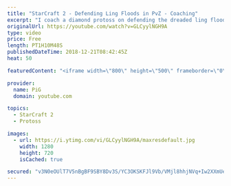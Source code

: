 ```yaml
---
title: "StarCraft 2 - Defending Ling Floods in PvZ - Coaching"
excerpt: "I coach a diamond protoss on defending the dreaded ling floods in PvZ! -- Watch live at https://www.twitch.tv/x5_pig"
originalUrl: https://youtube.com/watch?v=GLCyylNGH9A
type: video
price: Free
length: PT1H10M48S
publishedDateTime: 2018-12-21T08:42:45Z
heat: 50

featuredContent: "<iframe width=\"800\" height=\"500\" frameborder=\"0\" src=\"https://www.youtube.com/embed/GLCyylNGH9A\" allow=\"accelerometer; autoplay; encrypted-media; gyroscope; picture-in-picture\" allowfullscreen></iframe>"

provider:
  name: PiG
  domain: youtube.com

topics:
  - StarCraft 2
  - Protoss

images:
  - url: https://i.ytimg.com/vi/GLCyylNGH9A/maxresdefault.jpg
    width: 1280
    height: 720
    isCached: true

secured: "v3N0eOUlT7V5nBgBF9SBY8Dv3S/YC3OKSKFJl9Vb/VMjl8hhjNVq+Iw2XXmUeHoXyO/4/rkoLCOyAgH9PxpW2PRanzU/DHWWKrSUXP1go0aewxyJFNvcv2kL0bzHEWPCJwZkTx8RMRETqoXO3BlRSPEeEORQ2w7v3il2uIBkBpG+6HGKM4ZkIuUXtJVyVNLkk9fUc5PhA0UnS/x5YHM2itlMcTb/MB0mR6dP/i8KXzY3155Z9cANI32hYwQ3T6jHDwFq2wXkpTH0KZo/IWZxPh1Up5CF58vJ9dIrq0iQIx3d+pUwuO+Tx/Z0qeYhBTVX6XCoJD0KGffow5DhkeCroR26/yBPPBlT/jGWIQ4pZ75ghS1X9fgJ1XSIkpYq75MOP1jx4lSfsoYJzpXCzCzTQHcJSjh5THIRwbrWThAPUIU=;sW8YrkH7jD67UkVs7MOyUQ=="
---
```


